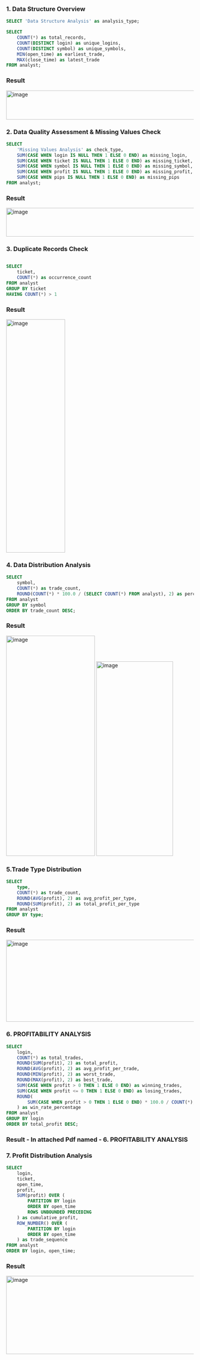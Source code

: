 ### 1. Data Structure Overview

```sql
SELECT 'Data Structure Analysis' as analysis_type;

SELECT 
    COUNT(*) as total_records,
    COUNT(DISTINCT login) as unique_logins,
    COUNT(DISTINCT symbol) as unique_symbols,
    MIN(open_time) as earliest_trade,
    MAX(close_time) as latest_trade
FROM analyst;
```
### Result

<img width="784" height="78" alt="image" src="https://github.com/user-attachments/assets/d5eb000d-7a62-4631-b69d-eaa6c0161c0f" />

### 2. Data Quality Assessment & Missing Values Check

```sql
SELECT 
    'Missing Values Analysis' as check_type,
    SUM(CASE WHEN login IS NULL THEN 1 ELSE 0 END) as missing_login,
    SUM(CASE WHEN ticket IS NULL THEN 1 ELSE 0 END) as missing_ticket,
    SUM(CASE WHEN symbol IS NULL THEN 1 ELSE 0 END) as missing_symbol,
    SUM(CASE WHEN profit IS NULL THEN 1 ELSE 0 END) as missing_profit,
    SUM(CASE WHEN pips IS NULL THEN 1 ELSE 0 END) as missing_pips
FROM analyst;
```
### Result
<img width="829" height="77" alt="image" src="https://github.com/user-attachments/assets/d24f7e9f-bcd1-4113-8974-9103f6687511" />

### 3. Duplicate Records Check

```sql

SELECT 
    ticket,
    COUNT(*) as occurrence_count
FROM analyst
GROUP BY ticket
HAVING COUNT(*) > 1
```
### Result
<img width="158" height="626" alt="image" src="https://github.com/user-attachments/assets/2cc56ff8-f53b-467a-8b2d-e98ff12076b4" />

### 4. Data Distribution Analysis

```sql
SELECT 
    symbol,
    COUNT(*) as trade_count,
    ROUND(COUNT(*) * 100.0 / (SELECT COUNT(*) FROM analyst), 2) as percentage
FROM analyst
GROUP BY symbol
ORDER BY trade_count DESC;
```
### Result
<img width="238" height="591" alt="image" src="https://github.com/user-attachments/assets/eb5884c9-b7b6-44d9-8d3d-31e8d9c625d1" />   

<img width="206" height="522" alt="image" src="https://github.com/user-attachments/assets/1f2d372f-27e3-4539-8cdf-a561663f5c47" />

### 5.Trade Type Distribution

```sql
SELECT 
    type,
    COUNT(*) as trade_count,
    ROUND(AVG(profit), 2) as avg_profit_per_type,
    ROUND(SUM(profit), 2) as total_profit_per_type
FROM analyst
GROUP BY type;
```
### Result
<img width="655" height="220" alt="image" src="https://github.com/user-attachments/assets/b3f7beed-d1ff-4650-a5cf-716b2af70481" />

### 6. PROFITABILITY ANALYSIS

```sql
SELECT 
    login,
    COUNT(*) as total_trades,
    ROUND(SUM(profit), 2) as total_profit,
    ROUND(AVG(profit), 2) as avg_profit_per_trade,
    ROUND(MIN(profit), 2) as worst_trade,
    ROUND(MAX(profit), 2) as best_trade,
    SUM(CASE WHEN profit > 0 THEN 1 ELSE 0 END) as winning_trades,
    SUM(CASE WHEN profit <= 0 THEN 1 ELSE 0 END) as losing_trades,
    ROUND(
        SUM(CASE WHEN profit > 0 THEN 1 ELSE 0 END) * 100.0 / COUNT(*), 2
    ) as win_rate_percentage
FROM analyst
GROUP BY login
ORDER BY total_profit DESC;
```
### Result - In attached Pdf named - 6. PROFITABILITY ANALYSIS

### 7. Profit Distribution Analysis

```sql
SELECT 
    login,
    ticket,
    open_time,
    profit,
    SUM(profit) OVER (
        PARTITION BY login 
        ORDER BY open_time 
        ROWS UNBOUNDED PRECEDING
    ) as cumulative_profit,
    ROW_NUMBER() OVER (
        PARTITION BY login 
        ORDER BY open_time
    ) as trade_sequence
FROM analyst
ORDER BY login, open_time;
```
### Result 
<img width="633" height="210" alt="image" src="https://github.com/user-attachments/assets/0c59a70e-2d61-4de9-8397-f37fab105b34" />



